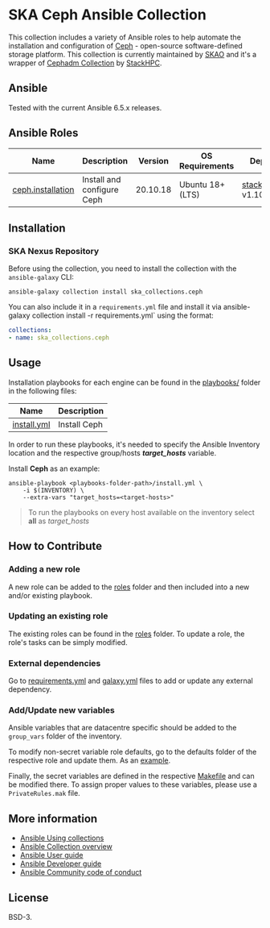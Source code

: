 # SKA Ceph Ansible Collection

This collection includes a variety of Ansible roles to help automate the installation and configuration of [Ceph](https://docs.ceph.com/en/quincy/) - open-source software-defined storage platform.
This collection is currently maintained by [SKAO](https://www.skao.int/) and it's a wrapper of [Cephadm Collection](https://github.com/stackhpc/ansible-collection-cephadm) by [StackHPC](https://www.stackhpc.com/).

## Ansible

Tested with the current Ansible 6.5.x releases.

## Ansible Roles
| Name | Description | Version | OS Requirements | Dependencies |
| ---- | ----------- | ------- | --- | ---|
| [ceph.installation](./roles/installation) | Install and configure Ceph | 20.10.18 | Ubuntu 18+ (LTS) | [stackhpc.cephadm](https://galaxy.ansible.com/stackhpc/cephadm) v1.10.0

## Installation

### SKA Nexus Repository

Before using the collection, you need to install the collection with the `ansible-galaxy` CLI:

    ansible-galaxy collection install ska_collections.ceph

You can also include it in a `requirements.yml` file and install it via ansible-galaxy collection install -r requirements.yml` using the format:

```yaml
collections:
- name: ska_collections.ceph
```

## Usage

Installation playbooks for each engine can be found in the [playbooks/](./playbooks) folder in the following files:

| Name | Description |
| ---- | ----------- |
| [install.yml](./playbooks/install.yml) | Install Ceph |

In order to run these playbooks, it's needed to specify the Ansible Inventory location and the respective group/hosts ***target_hosts*** variable.

Install **Ceph** as an example:
```
ansible-playbook <playbooks-folder-path>/install.yml \
	-i $(INVENTORY) \
	--extra-vars "target_hosts=<target-hosts>"
```

> To run the playbooks on every host available on the inventory select **all** as *target_hosts*

## How to Contribute

### Adding a new role
A new role can be added to the [roles](./roles/) folder and then included into a new and/or existing playbook.

### Updating an existing role
The existing roles can be found in the [roles](./roles/) folder. To update a role, the role's tasks can be simply modified.

### External dependencies
Go to [requirements.yml](../../../requirements.yml) and [galaxy.yml](./galaxy.yml) files to add or update any external dependency.

### Add/Update new variables
Ansible variables that are datacentre specific should be added to the `group_vars` folder of the inventory.

To modify non-secret variable role defaults, go to the defaults folder of the respective role and update them. As an [example](./roles/installation/defaults/main.yml).

Finally, the secret variables are defined in the respective [Makefile](../../../resources/jobs/ceph.mk) and can be modified there. To assign proper values to these variables, please use a `PrivateRules.mak` file.

## More information

- [Ansible Using collections](https://docs.ansible.com/ansible/latest/user_guide/collections_using.html)
- [Ansible Collection overview](https://github.com/ansible-collections/overview)
- [Ansible User guide](https://docs.ansible.com/ansible/latest/user_guide/index.html)
- [Ansible Developer guide](https://docs.ansible.com/ansible/latest/dev_guide/index.html)
- [Ansible Community code of conduct](https://docs.ansible.com/ansible/latest/community/code_of_conduct.html)

## License

BSD-3.